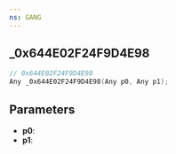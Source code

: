 ```yaml
---
ns: GANG
---
```

## _0x644E02F24F9D4E98

```c
// 0x644E02F24F9D4E98
Any _0x644E02F24F9D4E98(Any p0, Any p1);
```

## Parameters
* **p0**:
* **p1**:
